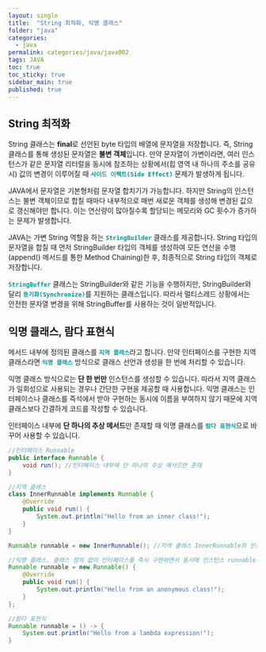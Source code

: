```yaml
---
layout: single
title:  "String 최적화, 익명 클래스"
folder: "java"
categories:
  - java
permalink: categories/java/java002
tags: JAVA
toc: true
toc_sticky: true
sidebar_main: true
published: true
---
```


## String 최적화
String 클래스는 **final**로 선언된 byte 타입의 배열에 문자열을 저장합니다. 즉, String 클래스를 통해 생성된 문자열은 **불변 객체**입니다. 만약 문자열이 가변이라면, 여러 인스턴스가 같은 문자열 리터럴을 동시에 참조하는 상황에서(힙 영역 내 하나의 주소를 공유 시) 값의 변경이 이루어질 때 <span style="color: rgb(3, 150, 150); font-weight: bold;">`사이드 이펙트(Side Effect)`</span> 문제가 발생하게 됩니다.

JAVA에서 문자열은 기본형처럼 문자열 합치기가 가능합니다. 하지만 String의 인스턴스는 불변 객체이므로 합칠 때마다 내부적으로 매번 새로운 객체를 생성해 변경된 값으로 갱신해야만 합니다. 이는 연산량이 많아질수록 할당되는 메모리와 GC 횟수가 증가하는 문제가 발생합니다.

JAVA는 가변 String 역할을 하는 <span style="color: rgb(3, 150, 150); font-weight: bold;">`StringBuilder`</span> 클래스를 제공합니다. String 타입의 문자열을 합칠 때 먼저 StringBuilder 타입의 객체를 생성하여 모든 연산을 수행(append() 메서드를 통한 Method Chaining)한 후, 최종적으로 String 타입의 객체로 저장합니다.

<span style="color: rgb(3, 150, 150); font-weight: bold;">`StringBuffer`</span> 클래스는 StringBuilder와 같은 기능을 수행하지만, StringBuilder와 달리 <span style="color: rgb(3, 150, 150); font-weight: bold;">`동기화(Synchronize)`</span>를 지원하는 클래스입니다. 따라서 멀티스레드 상황에서는 안전한 문자열 변경을 위해 StringBuffer를 사용하는 것이 일반적입니다.

## 익명 클래스, 람다 표현식
메서드 내부에 정의된 클래스를 <span style="color: rgb(3, 150, 150); font-weight: bold;">`지역 클래스`</span>라고 합니다. 만약 인터페이스를 구현한 지역 클래스라면 <span style="color: rgb(3, 150, 150); font-weight: bold;">`익명 클래스`</span> 방식으로 클래스 선언과 생성을 한 번에 처리할 수 있습니다.

익명 클래스 방식으로는 **단 한 번만** 인스턴스를 생성할 수 있습니다. 따라서 지역 클래스가 일회성으로 사용되는 경우나 간단한 구현을 제공할 때 사용합니다. 익명 클래스는 인터페이스나 클래스를 즉석에서 받아 구현하는 동시에 이름을 부여하지 않기 때문에 지역 클래스보다 간결하게 코드를 작성할 수 있습니다.

인터페이스 내부에 **단 하나의 추상 메서드**만 존재할 때 익명 클래스를 <span style="color: rgb(3, 150, 150); font-weight: bold;">`람다 표현식`</span>으로 바꾸어 사용할 수 있습니다.

```java
//인터페이스 Runnable
public interface Runnable {
    void run(); //인터페이스 내부에 단 하나의 추상 메서드만 존재
}
```

```java
//지역 클래스
class InnerRunnable implements Runnable {
	@Override
	public void run() {
		System.out.println("Hello from an inner class!");
	}
}

Runnable runnable = new InnerRunnable(); //지역 클래스 InnerRunnable의 인스턴스 runnable 생성
```

```java
//익명 클래스. 클래스 정의 없이 인터페이스를 즉시 구현하면서 동시에 인스턴스 runnable 생성
Runnable runnable = new Runnable() {
    @Override
    public void run() {
        System.out.println("Hello from an anonymous class!");
    }
};
```

```java
//람다 표현식
Runnable runnable = () -> {
	System.out.println("Hello from a lambda expression!");
}
```